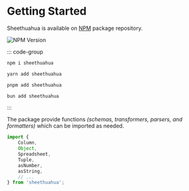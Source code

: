 # Getting Started

Sheethuahua is available on [NPM](https://www.npmjs.com/package/sheethuahua) package repository.

![NPM Version](https://img.shields.io/npm/v/sheethuahua)

::: code-group

```bash [npm]
npm i sheethuahua

```

```bash [yarn]
yarn add sheethuahua

```

```bash [pnpm]
pnpm add sheethuahua

```

```bash [bun]
bun add sheethuahua

```

:::

The package provide functions _(schemas, transformers, parsers, and formatters)_ which can be imported as needed.

```ts
import {
	Column,
	Object,
	Spreadsheet,
	Tuple,
	asNumber,
	asString,
	// ...
} from 'sheethuahua';
```
